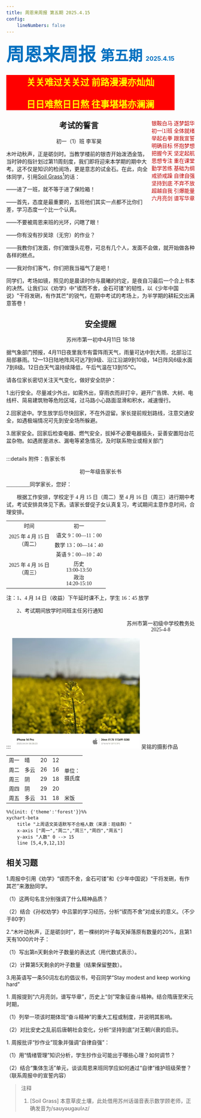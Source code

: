 ```yaml
---
title: 周恩来周报 第五期 2025.4.15
config:
    lineNumbers: false
---
```

<div style="float:left;font-weight:bold">
<b><span style='font-size:36.0pt;font-family:华文新魏;
mso-hansi-font-family:华文新魏;mso-bidi-font-family:华文新魏;color:#0070C0'>周恩来周报 </span></b><b><span
style='font-size:28.0pt;font-family:华文新魏;mso-hansi-font-family:华文新魏;mso-bidi-font-family:
华文新魏;color:#0070C0'>第五期</span></b><b><span style='font-size:28.0pt;color:#0070C0'>
</span></b><b><span lang=EN-US style='font-size:12.0pt;color:#0070C0'>2025.4.15</span></b><br>
<div style="background:red;color:yellow;font-size:18pt;text-align:center"><p>
关关难过关关过 前路漫漫亦灿灿</p><p>
日日难熬日日熬 往事堪堪亦澜澜</p>
</div>
</div>
<div style="float:right;font-family:Simsun;color:#BF0000">
银鞍白马 逐梦韶华<br>
初一⑴班 全体就绪<br>
举起右拳 跟我宣誓<br>
明确目标 怀抱梦想<br>
把握今天 坚定起航<br>
思想专注 重在课堂<br>
勤学苦练 基础为纲<br>
戒骄戒躁 自律自强<br>
坚持到底 不弃不放<br>
超越自我 引爆能量<br>
六月亮剑 谱写华章<br>
</div>
<div style="clear:left"> <!--嵌入到左侧的空白-->
<h2 style="text-align:center" id="考试的誓言">考试的誓言</h2>
<p style="text-align:center">初一（1）班 李军昊</p>

<p>木叶动秋声，正是砺剑时。当教学楼前的银杏开始泼洒金箔，当时钟的指针划过第11周刻度，我们即将迎来本学期的期中大考。这不仅是知识的检阅场，更是意志的试金石。在此，向全体同学，引用<a href="#comments.1">Soil Grass<sup>1</sup></a>的话：</p><p>——进了一班，就不等于进了保险箱！</p><p>——首先，态度是最重要的，五班他们其实一点都不比你们差，学习态度一个比一个认真。</p><p>——不要被周恩来班的光环，闪瞎了眼！</p><p> ——你有没有抄吴琼（无穷）的作业？</p><p>——我教你们发面，你们做馒头花卷，可总有几个人，发面不会做，就开始做各种各样的糕点。</p><p>——我对你们客气，你们把我当福气了是吧！</p><p>同学们，考场如镜，照见的是晨读时你与晨曦的约定，是夜自习最后一个合上书本的决然。让我们以《劝学》中"锲而不舍，金石可镂"的韧性，以《少年中国说》"干将发硎，有作其芒"的锐气，在期中考试的考场上，为半学期的耕耘交出满意答卷！
</p>
<h2 style="text-align:center" id="安全提醒">安全提醒</h2>
<p style="text-align:center">苏州市第一初中4月11日 18:18</p><p>
据气象部门预报，4月11日夜里我市有雷阵雨天气，雨量可达中到大雨，北部沿江局部暴雨。12—13日陆地阵风可达7到9级、沿江沿湖9到10级，14日阵风6级水面7到8级。12日白天气温持续降低，午后气温在13到15℃。</p><p>
请各位家长密切关注天气变化，做好安全防护：</p><p>
1.出行安全。尽量减少外出，如需外出，穿雨衣而非打伞，避开广告牌、大树、电线杆、简易建筑物等危险区域，过马路小心路面湿滑和积水，减速慢行。</p><p>
2.回家途中。学生放学后尽快回家，不在外逗留。家长提前规划路线，注意交通安全，如遇极端情况可先到安全场所躲避。</p><p>
3.居家安全。回家后检查电器、燃气安全，拔掉不必要电器插头，妥善安置阳台花盆杂物。如遇房屋进水、漏电等紧急情况，及时联系物业或相关部门
</p>
</div>
<div style="clear:both"></div>

:::details 附件：告家长书
<div style="font-family:Times new roman, Simsun">
<center>初一年级告家长书</center>
<p>_________同学家长，您好：</p>


<p style="text-indent:2em">根据工作安排，学校定于 4 月 15 日（周二）至 4 月 16 日（周三）进行期中考试，考试安排具体见下表。请家长督促子女认真复习，考试期间主意作息时间，合理安排。</p>
<table style="text-align:center">
<tbody>
<tr>
<td>时间</td>
<td>初一</td>
</tr>
<tr>
<td rowspan="2">2025 年 4 月 15 日<br>（周二）</td>
<td>语文 9：00—11：00</td>
</tr>
<tr>
<td>数学 13：00—14：40</td>
</tr>
<tr>
<td rowspan="2">2025 年 4 月 16 日<br>（周三）</td>
<td>英语 9：00—10：40</td>
</tr>
<tr>
<td>历史<br>13:00-13:50<br>政治<br>14:20-15:10</td>
</tr>
</tbody>
</table>
<p>注：1、4 月 14 日（收益）下午延时课不上，学生 16：45 放学</p>
<p style="text-indent:2em">2、考试期间放学时间班主任另行通知</p>
<div style="float:right">
<center>苏州市第一初级中学校教务处<br>2025-4-8</center>
</div>
<div style="clear:both"></div>
</div>

:::
![吴铭的摄影作品](image-1.png)
吴铭的摄影作品


<table>
<tbody>
<tr>
<td>周一</td>
<td>晴</td>
<td>20</td>
<td>12</td>
<td rowspan="4">单位：<br>摄氏度</td>
</tr>
<tr>
<td>周二</td>
<td>多云</td>
<td>26</td>
<td>16</td>
</tr>
<tr>
<td>周三</td>
<td>阴</td>
<td>29</td>
<td>18</td>
</tr>
<tr>
<td>周四</td>
<td>阴</td>
<td>29</td>
<td>20</td>
</tr>
<tr>
<td>周五</td>
<td>多云</td>
<td>31</td>
<td>18</td>
<td>米饭</td>

</tr>
</tbody>

</table>

```mermaid
%%{init: {'theme':'forest'}}%%
xychart-beta
    title "上周语文英语默写不合格人数（来源：班级群）"
    x-axis ["周一","周二","周三","周四","周五"]
    y-axis "人数" 0 --> 15
    line [5,4,9,12,13]
```
<h2 id="相关习题">相关习题</h2><p>
1.周报中引用《劝学》“锲而不舍，金石可镂”和《少年中国说》“干将发硎，有作其芒”来激励同学。  </p><p>
（1）这两句名言分别强调了什么精神品质？   </p><p>
（2）结合《孙权劝学》中吕蒙的学习经历，分析“锲而不舍”对成长的意义。（不少于80字）  </p><p>
2.“木叶动秋声，正是砺剑时”，若一棵树的叶子每天掉落原有数量的20%，且第1天有1000片叶子：  </p><p>
（1）写出第n天剩余叶子数量的表达式（用代数式表示）。  </p><p>
（2）计算第5天剩余的叶子数量（结果保留整数）。 </p><p> 
3.用英语写一条50词左右的倡议书，号召同学“Stay modest and keep working hard” </p><p>
1. 周报提到“六月亮剑，谱写华章”，历史上“剑”常象征奋斗精神。结合隋唐至宋元时期，  </p><p>
（1）列举一项该时期体现“奋斗精神”的重大工程或制度，并说明其影响。  </p><p>
（2）对比安史之乱前后唐朝社会变化，分析“坚持到底”对王朝兴衰的启示。  </p><p>
1. 周报批评“抄作业”现象并强调“自律自强”：  </p><p>
（1）用“情绪管理”知识分析，学生抄作业可能出于哪些心理？如何调节？  </p><p>
（2）结合“集体生活”单元，谈谈周恩来班同学应如何通过“自律”维护班级荣誉？（联系周报中的宣誓内容） 
</P>

<blockquote>
注释
<ol>
    <li id="comments.1">[Soil Grass] 本意草皮土壤，此处借用苏州话谐音表示数学顾老师，正确发音为/saʊyəʊgaʊlʌz/</li>
</ol>
</blockquote>
